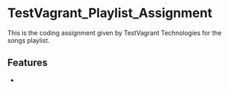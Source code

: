 # TestVagrant_Playlist_Assignment
This is the coding assignment given by TestVagrant Technologies for the songs playlist.


## Features

-
